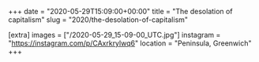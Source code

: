 +++
date = "2020-05-29T15:09:00+00:00"
title = "The desolation of capitalism"
slug = "2020/the-desolation-of-capitalism"

[extra]
images = ["/2020-05-29_15-09-00_UTC.jpg"]
instagram = "https://instagram.com/p/CAxrkrylwq6"
location = "Peninsula, Greenwich"
+++
